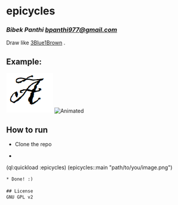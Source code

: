 # epicycles
### _Bibek Panthi <bpanthi977@gmail.com>_

Draw like [3Blue1Brown](https://www.youtube.com/watch?v=-qgreAUpPwM) . 

## Example: 
![Original](./a.png)
![Animated](./example-a.png)

## How to run
* Clone the repo 
* ```common-lisp 
(ql:quickload :epicycles)
(epicycles::main "path/to/you/image.png")
```
* Done! :) 

## License 
GNU GPL v2 

